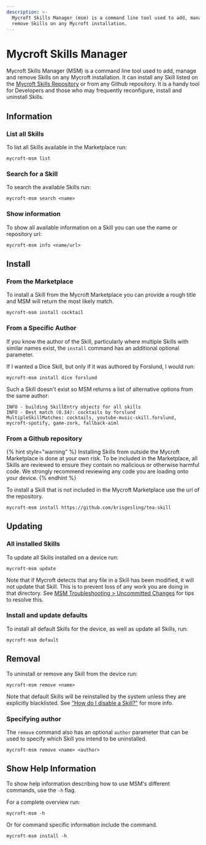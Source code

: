 ```yaml
---
description: >-
  Mycroft Skills Manager (msm) is a command line tool used to add, manage and
  remove Skills on any Mycroft installation.
---
```


# Mycroft Skills Manager

Mycroft Skills Manager (MSM) is a command line tool used to add, manage and remove Skills on any Mycroft installation. It can install any Skill listed on the [Mycroft Skills Repository](https://github.com/MycroftAI/mycroft-skills) or from any Github repository. It is a handy tool for Developers and those who may frequently reconfigure, install and uninstall Skills.

## Information

### List all Skills

To list all Skills available in the Marketplace run:

```shell
mycroft-msm list
```

### Search for a Skill

To search the available Skills run:

```shell
mycroft-msm search <name>
```

### Show information

To show all available information on a Skill you can use the name or repository url:

```shell
mycroft-msm info <name/url>
```

## Install

### From the Marketplace 

To install a Skill from the Mycroft Marketplace you can provide a rough title and MSM will return the most likely match.

```shell
mycroft-msm install cocktail
```

### From a Specific Author

If you know the author of the Skill, particularly where multiple Skills with similar names exist, the `install` command has an additional optional parameter.

If I wanted a Dice Skill, but only if it was authored by Forslund, I would run:

```shell
mycroft-msm install dice forslund
```

Such a Skill doesn't exist so MSM returns a list of alternative options from the same author:

```text
INFO - building SkillEntry objects for all skills
INFO - Best match (0.34): cocktails by forslund
MultipleSkillMatches: cocktails, youtube-music-skill.forslund, mycroft-spotify, game-zork, fallback-aiml
```

### From a Github repository

{% hint style="warning" %}
Installing Skills from outside the Mycroft Marketplace is done at your own risk. To be included in the Marketplace, all Skills are reviewed to ensure they contain no malicious or otherwise harmful code. We strongly recommend reviewing any code you are loading onto your device.
{% endhint %}

To install a Skill that is not included in the Mycroft Marketplace use the url of the repository.

```shell
mycroft-msm install https://github.com/krisgesling/tea-skill
```

## Updating

### All installed Skills

To update all Skills installed on a device run:

```shell
mycroft-msm update
```

Note that if Mycroft detects that any file in a Skill has been modified, it will not update that Skill. This is to prevent loss of any work you are doing in that directory. See [MSM Troubleshooting > Uncommitted Changes](msm-troubleshooting.md#uncommitted-changes) for tips to resolve this.

### Install and update defaults

To install all default Skills for the device, as well as update all Skills, run:

```shell
mycroft-msm default
```

## Removal

To uninstall or remove any Skill from the device run:

```shell
mycroft-msm remove <name>
```

Note that default Skills will be reinstalled by the system unless they are explicitly blacklisted. See ["How do I disable a Skill?"](../faq#how-do-i-disable-a-skill) for more info.

### Specifying author

The `remove` command also has an optional `author` parameter that can be used to specify which Skill you intend to be uninstalled.

```shell
mycroft-msm remove <name> <author>
```

## Show Help Information

To show help information describing how to use MSM's different commands, use the `-h` flag.

For a complete overview run:

```shell
mycroft-msm -h
```

Or for command specific information include the command. 

```shell
mycroft-msm install -h
```